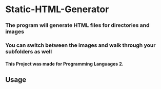# Static-HTML-Generator
### The program will generate HTML files for directories and images
### You can switch between the images and walk through your subfolders as well
#### This Project was made for Programming Languages 2.

## Usage
